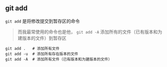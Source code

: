 ## git add

`git add` 是将修改提交到暂存区的命令

> 而我最常使用的命令也是他， `git add -A` 添加所有的文件（已有版本和为建版本的文件）到暂存区

```shell
git add .   # 添加所有文件
git add -u  # 添加所有存在版本的文件
git add -A  # 添加所有文件（已有版本和为建版本的文件）
```


